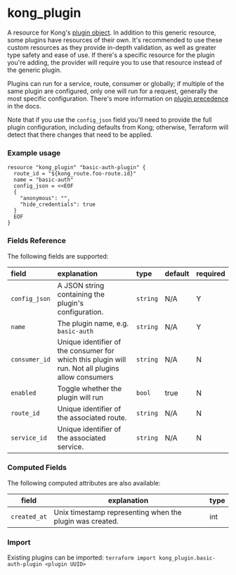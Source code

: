 # kong_plugin
A resource for Kong's [plugin object](https://docs.konghq.com/0.14.x/admin-api/#plugin-object).
In addition to this generic resource, some plugins have resources of their own.
It's recommended to use these custom resources as they provide in-depth validation, as well as greater type safety and ease of use. If there's a specific resource for the plugin you're adding, the provider will require you to use that resource instead of the generic plugin.

Plugins can run for a service, route, consumer or globally; if multiple of the same plugin are configured, only one will run for a request, generally the most specific configuration. There's more information on [plugin precedence](https://docs.konghq.com/0.14.x/admin-api/#precedence) in the docs.

Note that if you use the `config_json` field you'll need to provide the full plugin configuration, including defaults from Kong; otherwise, Terraform will detect that there changes that need to be applied.

### Example usage

```hcl
resource "kong_plugin" "basic-auth-plugin" {
  route_id = "${kong_route.foo-route.id}"
  name = "basic-auth"
  config_json = <<EOF
  {
    "anonymous": "",
    "hide_credentials": true
  }
  EOF
}

```

### Fields Reference
The following fields are supported:

| field     | explanation     | type      | default     | required                         |
| :-------- | :-------------- | :-------- | :---------- | :------------------------------- |
|`config_json`|A JSON string containing the plugin's configuration. |`string`| N/A| Y|
|`name`|The plugin name, e.g. `basic-auth` |`string`| N/A| Y|
|`consumer_id`|Unique identifier of the consumer for which this plugin will run. Not all plugins allow consumers |`string`| N/A| N|
|`enabled`|Toggle whether the plugin will run |`bool`| true| N|
|`route_id`|Unique identifier of the associated route. |`string`| N/A| N|
|`service_id`|Unique identifier of the associated service. |`string`| N/A| N|
### Computed Fields
The following computed attributes are also available:

| field     | explanation     | type    |
|-----------|-----------------|---------|
|`created_at`|Unix timestamp representing when the plugin was created. |int|

### Import
Existing plugins can be imported: `terraform import kong_plugin.basic-auth-plugin <plugin UUID>`
